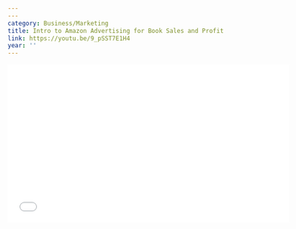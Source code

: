 ```yaml
---
---
category: Business/Marketing
title: Intro to Amazon Advertising for Book Sales and Profit
link: https://youtu.be/9_pSST7E1H4
year: ''
---
```

<iframe width="560" height="315" src="{{ page.link }}" frameborder="0" allowfullscreen></iframe>
